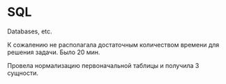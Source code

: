 # SQL
Databases, etc.


К сожалению не располагала достаточным количеством времени для решения задачи. 
Было 20 мин.

Провела нормализацию первоначальной таблицы и получила 3 сущности.


